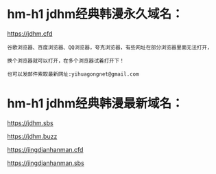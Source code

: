 # hm-h1 jdhm经典韩漫永久域名：

https://jdhm.cfd

```
谷歌浏览器、百度浏览器、QQ浏览器，夸克浏览器，有些网址在部分浏览器里面无法打开，

换个浏览器就可以打开，在多个浏览器试着打开下！

也可以发邮件索取最新网址:yihuagongnet@gmail.com
```
# hm-h1 jdhm经典韩漫最新域名：

https://jdhm.sbs

https://jdhm.buzz

https://jingdianhanman.cfd

https://jingdianhanman.sbs
